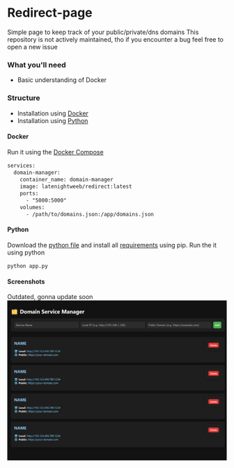 # Redirect-page
Simple page to keep track of your public/private/dns domains
This repository is not actively maintained, tho if you encounter a bug feel free to open a new issue

### What you'll need
- Basic understanding of Docker

### Structure
- Installation using [Docker](#Docker)
- Installation using [Python](#Python)


#### Docker
Run it using the [Docker Compose](docker-compose.yml)
```
services:
  domain-manager:
    container_name: domain-manager
    image: latenightweeb/redirect:latest
    ports:
      - "5000:5000"
    volumes:
      - /path/to/domains.json:/app/domains.json
```

#### Python
Download the [python file](app.py) and install all [requirements](requirements.txt) using pip.
Run the it using python

```
python app.py
```

#### Screenshots
Outdated, gonna update soon
![](/screenshot.png?raw=true "Image of the UI")
